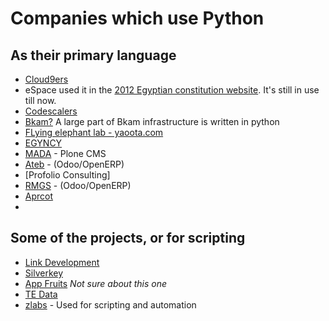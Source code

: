 # Companies which use Python

## As their primary language
- [Cloud9ers](http://www.cloud9ers.com/)
- eSpace used it in the [2012 Egyptian constitution website](https://github.com/espace/sharek). It's still in use till now.
- [Codescalers](http://www.codescalers.com)
- [Bkam?](http://www.bkam.com) A large part of Bkam infrastructure is written in python
- [FLying elephant lab - yaoota.com](http://www.yaoota.com)
- [EGYNCY](http://egyncy.com/)
- [MADA](http://www.madamasr.com) - Plone CMS
- [Ateb](http://www.atebreefer.com/) - (Odoo/OpenERP)
- [Profolio Consulting]
- [RMGS](http://www.rmgs.co/) - (Odoo/OpenERP)
- [Aprcot](http://profolioconsulting.com/)
- 

## Some of the projects, or for scripting
- [Link Development](http://www.linkdev.com/solutions/open-source-solutions/)
- [Silverkey](http://www.silverkeytech.com/)
- [App Fruits](http://www.appfruits.me/) _Not sure about this one_
- [TE Data](http://www.tedata.net/)
- [zlabs](http://zla.bs/) - Used for scripting and automation
